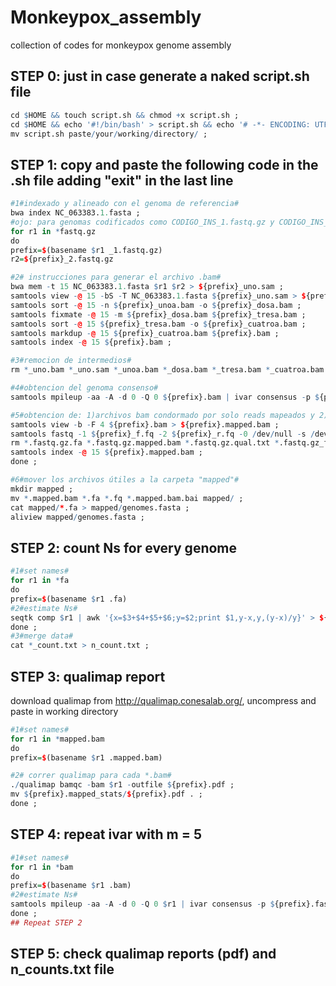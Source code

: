# Monkeypox_assembly
collection of codes for monkeypox genome assembly

## STEP 0: just in case generate a naked script.sh file
```r
cd $HOME && touch script.sh && chmod +x script.sh ;
cd $HOME && echo '#!/bin/bash' > script.sh && echo '# -*- ENCODING: UTF-8 -*-' >> script.sh ;
mv script.sh paste/your/working/directory/ ;
```

## STEP 1: copy and paste the following code in the .sh file adding "exit" in the last line
```r
#1#indexado y alineado con el genoma de referencia#
bwa index NC_063383.1.fasta ; 
#ojo: para genomas codificados como CODIGO_INS_1.fastq.gz y CODIGO_INS_2.fastq.gz#
for r1 in *fastq.gz
do
prefix=$(basename $r1 _1.fastq.gz)
r2=${prefix}_2.fastq.gz

#2# instrucciones para generar el archivo .bam#
bwa mem -t 15 NC_063383.1.fasta $r1 $r2 > ${prefix}_uno.sam ;
samtools view -@ 15 -bS -T NC_063383.1.fasta ${prefix}_uno.sam > ${prefix}_unoa.bam ;
samtools sort -@ 15 -n ${prefix}_unoa.bam -o ${prefix}_dosa.bam ;
samtools fixmate -@ 15 -m ${prefix}_dosa.bam ${prefix}_tresa.bam ;
samtools sort -@ 15 ${prefix}_tresa.bam -o ${prefix}_cuatroa.bam ;
samtools markdup -@ 15 ${prefix}_cuatroa.bam ${prefix}.bam ;
samtools index -@ 15 ${prefix}.bam ;

#3#remocion de intermedios#
rm *_uno.bam *_uno.sam *_unoa.bam *_dosa.bam *_tresa.bam *_cuatroa.bam ;

#4#obtencion del genoma consenso#
samtools mpileup -aa -A -d 0 -Q 0 ${prefix}.bam | ivar consensus -p ${prefix}.fasta -q 25 -t 0.6 -m 20 ; 

#5#obtencion de: 1)archivos bam condormado por solo reads mapeados y 2) fastq files "f" y "r" de estos reads mapeadoa#
samtools view -b -F 4 ${prefix}.bam > ${prefix}.mapped.bam ; 
samtools fastq -1 ${prefix}_f.fq -2 ${prefix}_r.fq -0 /dev/null -s /dev/null -n ${prefix}.mapped.bam ; 
rm *.fastq.gz.fa *.fastq.gz.mapped.bam *.fastq.gz.qual.txt *.fastq.gz_f.fq *.fastq.gz_r.fq ;
samtools index -@ 15 ${prefix}.mapped.bam ; 
done ;

#6#mover los archivos útiles a la carpeta "mapped"#
mkdir mapped ; 
mv *.mapped.bam *.fa *.fq *.mapped.bam.bai mapped/ ;
cat mapped/*.fa > mapped/genomes.fasta ; 
aliview mapped/genomes.fasta ;
```

## STEP 2: count Ns for every genome
```r
#1#set names#
for r1 in *fa
do
prefix=$(basename $r1 .fa)
#2#estimate Ns#
seqtk comp $r1 | awk '{x=$3+$4+$5+$6;y=$2;print $1,y-x,y,(y-x)/y}' > ${prefix}_count.txt ;
done ; 
#3#merge data#
cat *_count.txt > n_count.txt ;
```

## STEP 3: qualimap report
download qualimap from http://qualimap.conesalab.org/, uncompress and paste in working directory
```r
#1#set names#
for r1 in *mapped.bam
do
prefix=$(basename $r1 .mapped.bam)

#2# correr qualimap para cada *.bam#
./qualimap bamqc -bam $r1 -outfile ${prefix}.pdf ; 
mv ${prefix}.mapped_stats/${prefix}.pdf . ;
done ; 
```

## STEP 4: repeat ivar with m = 5
```r
#1#set names#
for r1 in *bam
do
prefix=$(basename $r1 .bam)
#2#estimate Ns#
samtools mpileup -aa -A -d 0 -Q 0 $r1 | ivar consensus -p ${prefix}.fasta -q 25 -t 0.6 -m 5 ;
done ; 
## Repeat STEP 2
```

## STEP 5: check qualimap reports (pdf) and n_counts.txt file
